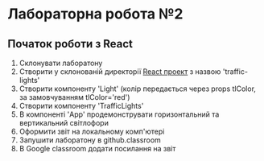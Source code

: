 # Лабораторна робота №2
## Початок роботи з React

1. Склонувати лаборатону
1. Створити у склонованій директорії [React проект](https://reactjs.org/docs/create-a-new-react-app.html) з назвою 'traffic-lights'
1. Створити компоненту 'Light' (колір передається через props tlColor, за замовчуванням tlColor='red')
1. Створити компоненту 'TrafficLights'
1. В компоненті 'App' продемонструвати горизонтальний та вертикальний світлофори 
1. Оформити звіт на локальному комп'ютері
1. Запушити лаборатону в github.classroom
1. В Google classroom додати посилання на звіт
